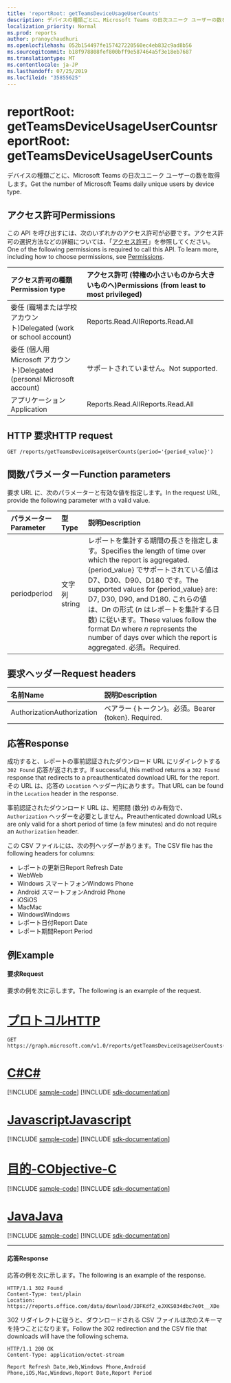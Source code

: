 ```yaml
---
title: 'reportRoot: getTeamsDeviceUsageUserCounts'
description: デバイスの種類ごとに、Microsoft Teams の日次ユニーク ユーザーの数を取得します。
localization_priority: Normal
ms.prod: reports
author: pranoychaudhuri
ms.openlocfilehash: 052b154497fe157427220560ec4eb832c9ad8b56
ms.sourcegitcommit: b18f978808fef800bff9e587464a5f3e18eb7687
ms.translationtype: MT
ms.contentlocale: ja-JP
ms.lasthandoff: 07/25/2019
ms.locfileid: "35855625"
---
```

# <a name="reportroot-getteamsdeviceusageusercounts"></a><span data-ttu-id="9a650-103">reportRoot: getTeamsDeviceUsageUserCounts</span><span class="sxs-lookup"><span data-stu-id="9a650-103">reportRoot: getTeamsDeviceUsageUserCounts</span></span>

<span data-ttu-id="9a650-104">デバイスの種類ごとに、Microsoft Teams の日次ユニーク ユーザーの数を取得します。</span><span class="sxs-lookup"><span data-stu-id="9a650-104">Get the number of Microsoft Teams daily unique users by device type.</span></span>

## <a name="permissions"></a><span data-ttu-id="9a650-105">アクセス許可</span><span class="sxs-lookup"><span data-stu-id="9a650-105">Permissions</span></span>

<span data-ttu-id="9a650-p101">この API を呼び出すには、次のいずれかのアクセス許可が必要です。アクセス許可の選択方法などの詳細については、「[アクセス許可](/graph/permissions-reference)」を参照してください。</span><span class="sxs-lookup"><span data-stu-id="9a650-p101">One of the following permissions is required to call this API. To learn more, including how to choose permissions, see [Permissions](/graph/permissions-reference).</span></span>

| <span data-ttu-id="9a650-108">アクセス許可の種類</span><span class="sxs-lookup"><span data-stu-id="9a650-108">Permission type</span></span>                        | <span data-ttu-id="9a650-109">アクセス許可 (特権の小さいものから大きいものへ)</span><span class="sxs-lookup"><span data-stu-id="9a650-109">Permissions (from least to most privileged)</span></span> |
| :------------------------------------- | :--------------------------------------- |
| <span data-ttu-id="9a650-110">委任 (職場または学校アカウント)</span><span class="sxs-lookup"><span data-stu-id="9a650-110">Delegated (work or school account)</span></span>     | <span data-ttu-id="9a650-111">Reports.Read.All</span><span class="sxs-lookup"><span data-stu-id="9a650-111">Reports.Read.All</span></span>                         |
| <span data-ttu-id="9a650-112">委任 (個人用 Microsoft アカウント)</span><span class="sxs-lookup"><span data-stu-id="9a650-112">Delegated (personal Microsoft account)</span></span> | <span data-ttu-id="9a650-113">サポートされていません。</span><span class="sxs-lookup"><span data-stu-id="9a650-113">Not supported.</span></span>                           |
| <span data-ttu-id="9a650-114">アプリケーション</span><span class="sxs-lookup"><span data-stu-id="9a650-114">Application</span></span>                            | <span data-ttu-id="9a650-115">Reports.Read.All</span><span class="sxs-lookup"><span data-stu-id="9a650-115">Reports.Read.All</span></span>                         |

## <a name="http-request"></a><span data-ttu-id="9a650-116">HTTP 要求</span><span class="sxs-lookup"><span data-stu-id="9a650-116">HTTP request</span></span>

<!-- { "blockType": "ignored" } -->

```http
GET /reports/getTeamsDeviceUsageUserCounts(period='{period_value}')
```

## <a name="function-parameters"></a><span data-ttu-id="9a650-117">関数パラメーター</span><span class="sxs-lookup"><span data-stu-id="9a650-117">Function parameters</span></span>

<span data-ttu-id="9a650-118">要求 URL に、次のパラメーターと有効な値を指定します。</span><span class="sxs-lookup"><span data-stu-id="9a650-118">In the request URL, provide the following parameter with a valid value.</span></span>

| <span data-ttu-id="9a650-119">パラメーター</span><span class="sxs-lookup"><span data-stu-id="9a650-119">Parameter</span></span> | <span data-ttu-id="9a650-120">型</span><span class="sxs-lookup"><span data-stu-id="9a650-120">Type</span></span>   | <span data-ttu-id="9a650-121">説明</span><span class="sxs-lookup"><span data-stu-id="9a650-121">Description</span></span>                              |
| :-------- | :----- | :--------------------------------------- |
| <span data-ttu-id="9a650-122">period</span><span class="sxs-lookup"><span data-stu-id="9a650-122">period</span></span>    | <span data-ttu-id="9a650-123">文字列</span><span class="sxs-lookup"><span data-stu-id="9a650-123">string</span></span> | <span data-ttu-id="9a650-124">レポートを集計する期間の長さを指定します。</span><span class="sxs-lookup"><span data-stu-id="9a650-124">Specifies the length of time over which the report is aggregated.</span></span> <span data-ttu-id="9a650-125">{period_value} でサポートされている値は D7、D30、D90、D180 です。</span><span class="sxs-lookup"><span data-stu-id="9a650-125">The supported values for {period_value} are: D7, D30, D90, and D180.</span></span> <span data-ttu-id="9a650-126">これらの値は、D*n* の形式 (*n* はレポートを集計する日数) に従います。</span><span class="sxs-lookup"><span data-stu-id="9a650-126">These values follow the format D*n* where *n* represents the number of days over which the report is aggregated.</span></span> <span data-ttu-id="9a650-127">必須。</span><span class="sxs-lookup"><span data-stu-id="9a650-127">Required.</span></span> |

## <a name="request-headers"></a><span data-ttu-id="9a650-128">要求ヘッダー</span><span class="sxs-lookup"><span data-stu-id="9a650-128">Request headers</span></span>

| <span data-ttu-id="9a650-129">名前</span><span class="sxs-lookup"><span data-stu-id="9a650-129">Name</span></span>          | <span data-ttu-id="9a650-130">説明</span><span class="sxs-lookup"><span data-stu-id="9a650-130">Description</span></span>               |
| :------------ | :------------------------ |
| <span data-ttu-id="9a650-131">Authorization</span><span class="sxs-lookup"><span data-stu-id="9a650-131">Authorization</span></span> | <span data-ttu-id="9a650-p103">ベアラー {トークン}。必須。</span><span class="sxs-lookup"><span data-stu-id="9a650-p103">Bearer {token}. Required.</span></span> |

## <a name="response"></a><span data-ttu-id="9a650-134">応答</span><span class="sxs-lookup"><span data-stu-id="9a650-134">Response</span></span>

<span data-ttu-id="9a650-135">成功すると、レポートの事前認証されたダウンロード URL にリダイレクトする `302 Found` 応答が返されます。</span><span class="sxs-lookup"><span data-stu-id="9a650-135">If successful, this method returns a `302 Found` response that redirects to a preauthenticated download URL for the report.</span></span> <span data-ttu-id="9a650-136">その URL は、応答の `Location` ヘッダー内にあります。</span><span class="sxs-lookup"><span data-stu-id="9a650-136">That URL can be found in the `Location` header in the response.</span></span>

<span data-ttu-id="9a650-137">事前認証されたダウンロード URL は、短期間 (数分) のみ有効で、`Authorization` ヘッダーを必要としません。</span><span class="sxs-lookup"><span data-stu-id="9a650-137">Preauthenticated download URLs are only valid for a short period of time (a few minutes) and do not require an `Authorization` header.</span></span>

<span data-ttu-id="9a650-138">この CSV ファイルには、次の列ヘッダーがあります。</span><span class="sxs-lookup"><span data-stu-id="9a650-138">The CSV file has the following headers for columns:</span></span>

- <span data-ttu-id="9a650-139">レポートの更新日</span><span class="sxs-lookup"><span data-stu-id="9a650-139">Report Refresh Date</span></span>
- <span data-ttu-id="9a650-140">Web</span><span class="sxs-lookup"><span data-stu-id="9a650-140">Web</span></span>
- <span data-ttu-id="9a650-141">Windows スマートフォン</span><span class="sxs-lookup"><span data-stu-id="9a650-141">Windows Phone</span></span>
- <span data-ttu-id="9a650-142">Android スマートフォン</span><span class="sxs-lookup"><span data-stu-id="9a650-142">Android Phone</span></span>
- <span data-ttu-id="9a650-143">iOS</span><span class="sxs-lookup"><span data-stu-id="9a650-143">iOS</span></span>
- <span data-ttu-id="9a650-144">Mac</span><span class="sxs-lookup"><span data-stu-id="9a650-144">Mac</span></span>
- <span data-ttu-id="9a650-145">Windows</span><span class="sxs-lookup"><span data-stu-id="9a650-145">Windows</span></span>
- <span data-ttu-id="9a650-146">レポート日付</span><span class="sxs-lookup"><span data-stu-id="9a650-146">Report Date</span></span>
- <span data-ttu-id="9a650-147">レポート期間</span><span class="sxs-lookup"><span data-stu-id="9a650-147">Report Period</span></span>

## <a name="example"></a><span data-ttu-id="9a650-148">例</span><span class="sxs-lookup"><span data-stu-id="9a650-148">Example</span></span>

#### <a name="request"></a><span data-ttu-id="9a650-149">要求</span><span class="sxs-lookup"><span data-stu-id="9a650-149">Request</span></span>

<span data-ttu-id="9a650-150">要求の例を次に示します。</span><span class="sxs-lookup"><span data-stu-id="9a650-150">The following is an example of the request.</span></span>


# <a name="httptabhttp"></a>[<span data-ttu-id="9a650-151">プロトコル</span><span class="sxs-lookup"><span data-stu-id="9a650-151">HTTP</span></span>](#tab/http)
<!-- {
  "blockType": "request",
  "name": "reportroot_getteamsdeviceusageusercounts"
}-->

```http
GET https://graph.microsoft.com/v1.0/reports/getTeamsDeviceUsageUserCounts(period='D7')
```
# <a name="ctabcsharp"></a>[<span data-ttu-id="9a650-152">C#</span><span class="sxs-lookup"><span data-stu-id="9a650-152">C#</span></span>](#tab/csharp)
[!INCLUDE [sample-code](../includes/snippets/csharp/reportroot-getteamsdeviceusageusercounts-csharp-snippets.md)]
[!INCLUDE [sdk-documentation](../includes/snippets/snippets-sdk-documentation-link.md)]

# <a name="javascripttabjavascript"></a>[<span data-ttu-id="9a650-153">Javascript</span><span class="sxs-lookup"><span data-stu-id="9a650-153">Javascript</span></span>](#tab/javascript)
[!INCLUDE [sample-code](../includes/snippets/javascript/reportroot-getteamsdeviceusageusercounts-javascript-snippets.md)]
[!INCLUDE [sdk-documentation](../includes/snippets/snippets-sdk-documentation-link.md)]

# <a name="objective-ctabobjc"></a>[<span data-ttu-id="9a650-154">目的-C</span><span class="sxs-lookup"><span data-stu-id="9a650-154">Objective-C</span></span>](#tab/objc)
[!INCLUDE [sample-code](../includes/snippets/objc/reportroot-getteamsdeviceusageusercounts-objc-snippets.md)]
[!INCLUDE [sdk-documentation](../includes/snippets/snippets-sdk-documentation-link.md)]

# <a name="javatabjava"></a>[<span data-ttu-id="9a650-155">Java</span><span class="sxs-lookup"><span data-stu-id="9a650-155">Java</span></span>](#tab/java)
[!INCLUDE [sample-code](../includes/snippets/java/reportroot-getteamsdeviceusageusercounts-java-snippets.md)]
[!INCLUDE [sdk-documentation](../includes/snippets/snippets-sdk-documentation-link.md)]

---


#### <a name="response"></a><span data-ttu-id="9a650-156">応答</span><span class="sxs-lookup"><span data-stu-id="9a650-156">Response</span></span>

<span data-ttu-id="9a650-157">応答の例を次に示します。</span><span class="sxs-lookup"><span data-stu-id="9a650-157">The following is an example of the response.</span></span>

<!-- {
  "blockType": "response",
  "truncated": true,
  "@odata.type": "microsoft.graph.report"
} -->

```http
HTTP/1.1 302 Found
Content-Type: text/plain
Location: https://reports.office.com/data/download/JDFKdf2_eJXKS034dbc7e0t__XDe
```

<span data-ttu-id="9a650-158">302 リダイレクトに従うと、ダウンロードされる CSV ファイルは次のスキーマを持つことになります。</span><span class="sxs-lookup"><span data-stu-id="9a650-158">Follow the 302 redirection and the CSV file that downloads will have the following schema.</span></span>

<!-- { "blockType": "ignored" } --> 

```http
HTTP/1.1 200 OK
Content-Type: application/octet-stream

Report Refresh Date,Web,Windows Phone,Android Phone,iOS,Mac,Windows,Report Date,Report Period
```
<!-- uuid: 8fcb5dbc-d5aa-4681-8e31-b001d5168d79 
2015-10-25 14:57:30 UTC -->
<!-- {
  "type": "#page.annotation",
  "description": "Example",
  "keywords": "",
  "section": "documentation",
  "tocPath": "",
  "suppressions": [
  ]
}-->
